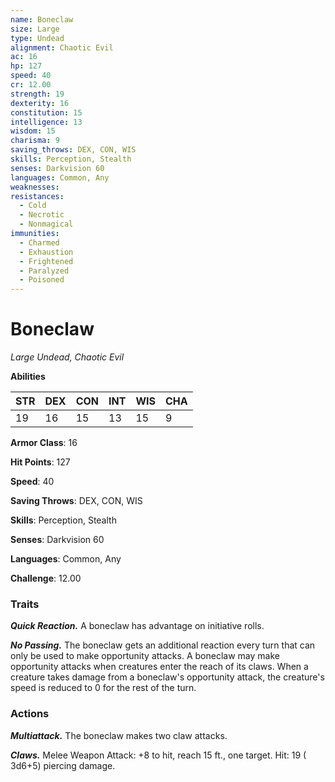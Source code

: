 ```yaml
---
name: Boneclaw
size: Large
type: Undead
alignment: Chaotic Evil
ac: 16
hp: 127
speed: 40
cr: 12.00
strength: 19
dexterity: 16
constitution: 15
intelligence: 13
wisdom: 15
charisma: 9
saving_throws: DEX, CON, WIS
skills: Perception, Stealth
senses: Darkvision 60
languages: Common, Any
weaknesses:
resistances:
  - Cold
  - Necrotic
  - Nonmagical
immunities:
  - Charmed
  - Exhaustion
  - Frightened
  - Paralyzed
  - Poisoned
---
```


# Boneclaw

*Large Undead, Chaotic Evil*

**Abilities**

| STR | DEX | CON | INT | WIS | CHA |
| --- | --- | --- | --- | --- | --- |
| 19 | 16 | 15 | 13 | 15 | 9 |

**Armor Class**: 16

**Hit Points**: 127

**Speed**: 40

**Saving Throws**: DEX, CON, WIS

**Skills**: Perception, Stealth

**Senses**: Darkvision 60

**Languages**: Common, Any

**Challenge**: 12.00


### Traits
***Quick Reaction.*** A boneclaw has advantage on initiative rolls.

***No Passing.*** The boneclaw gets an additional reaction every turn that can only be used to make opportunity attacks. A boneclaw may make opportunity attacks when creatures enter the reach of its claws. When a creature takes damage from a boneclaw's opportunity attack, the creature's speed is reduced to 0 for the rest of the turn.


### Actions
***Multiattack.*** The boneclaw makes two claw attacks.

***Claws.*** Melee Weapon Attack:  +8 to hit, reach 15 ft., one target. Hit: 19 ( 3d6+5) piercing damage.

